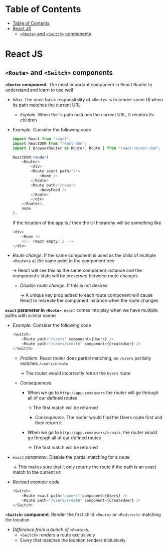 <!-- TOC titleSize:1 tabSpaces:2 depthFrom:1 depthTo:6 withLinks:1 updateOnSave:1 orderedList:0 skip:0 title:1 charForUnorderedList:* -->
# Table of Contents
- [Table of Contents](#table-of-contents)
- [React JS](#react-js)
  - [`<Route>` and `<Switch>` components](#route-and-switch-components)
<!-- /TOC -->

# React JS
## `<Route>` and `<Switch>` components
**`<Route>` component**. The most important component in React Router to understand and learn to use well
* *Idea*. The most basic responsibility of `<Route>` is to render some UI when its path matches the current URL
    * *Explain*. When the <Route>'s path matches the current URL, it renders its children
* *Example*. Consider the following code

    ```js
    import React from "react";
    import ReactDOM from "react-dom";
    import { BrowserRouter as Router, Route } from "react-router-dom";

    ReactDOM.render(
        <Router>
            <div>
            <Route exact path="/">
                <Home />
            </Route>
            <Route path="/news">
                <NewsFeed />
            </Route>
            </div>
        </Router>,
        node
    );
    ```

    If the location of the app is / then the UI hierarchy will be something like

    ```js
    <div>
        <Home />
        <!-- react-empty: 2 -->
    </div>
    ```

* *Route change*. If the same component is used as the child of multiple `<Route>`s at the same point in the component tree
    
    $\to$ React will see this as the same component instance and the component’s state will be preserved between route changes
    * *Disable route change*. If this is not desired
        
        $\to$ A unique key prop added to each route component will cause React to recreate the component instance when the route changes

**`exact` parameter in `<Route>`**. `exact` comes into play when we have multiple paths with similar names
* *Example*. Consider the following code

    ```js
    <Switch>
        <Route path="/users" component={Users} />
        <Route path="/users/create" component={CreateUser} />
    </Switch>
    ```

    * *Problem*. React router does partial matching, so `/users` partially matches `/users/create`
        
        $\to$ The router would incorrectly return the `Users` route
    * *Consequences*.
        * When we go to `http://app.com/users` the router will go through all of our defined routes
        
            $\to$ The first match will be returned
            * *Consequence*. The router would find the Users route first and then return it
        * When we go to `http://app.com/users/create`, the router would go through all of our defined routes
            
            $\to$ The first match will be returned
* *`exact` parameter*. Disable the partial matching for a route
    
    $\to$ This makes sure that it only returns the route if the path is an exact match to the current url
* *Revised example code*.
    
    ```js
    <Switch>
        <Route exact path="/users" component={Users} />
        <Route path="/users/create" component={CreateUser} />
    </Switch>
    ```

**`<Switch>` component**. Render the first child `<Route>` or `<Redirect>` matching the location
* *Difference from a bunch of `<Route>`s*. 
    * `<Switch>` renders a route exclusively
    * Every <Route> that matches the location renders inclusively